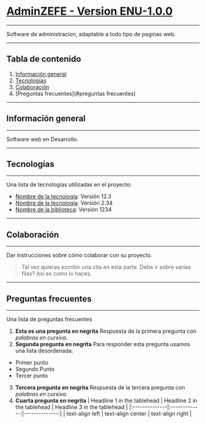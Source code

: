 # [AdminZEFE - Version ENU-1.0.0](https://adminzefe.co)
***
Software de administracion, adaptable a todo tipo de paginas web.
***
## Tabla de contenido
1. [Información general](#información-general)
2. [Tecnologías](#tecnologías)
3. [Colaboración](#colaboración)
4. [Preguntas frecuentes](#preguntas frecuentes)
***
## Información general
***
Software web en Desarrollo.
***
## Tecnologías
***
Una lista de tecnologías utilizadas en el proyecto:
* [Nombre de la tecnología](https://example.com): Versión 12.3
* [Nombre de la tecnología](https://example.com): Versión 2.34
* [Nombre de la biblioteca](https://example.com): Versión 1234
***
## Colaboración
***
Dar instrucciones sobre cómo colaborar con su proyecto.
> Tal vez quieras escribir una cita en esta parte.
> Debe ir sobre varias filas?
> Así es como lo haces.
***
## Preguntas frecuentes
***
Una lista de preguntas frecuentes
1. **Esta es una pregunta en negrita**
Respuesta de la primera pregunta con _palabras en cursiva_.
2. __Segunda pregunta en negrita__
Para responder esta pregunta usamos una lista desordenada:
* Primer punto
* Segundo Punto
* Tercer punto
3. **Tercera pregunta en negrita**
Respuesta de la tercera pregunta con *palabras en cursiva*.
4. **Cuarta pregunta en negrita**
| Headline 1 in the tablehead | Headline 2 in the tablehead | Headline 3 in the tablehead |
|:--------------|:-------------:|--------------:|
| text-align left | text-align center | text-align right |